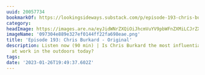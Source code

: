 ```yaml
---
uuid: 20057734
bookmarkOf: https://lookingsideways.substack.com/p/episode-193-chris-burkard-original#details
category:
headImage: https://images.are.na/eyJidWNrZXQiOiJhcmVuYV9pbWFnZXMiLCJrZXkiOiIyMDA1NzczNC9vcmlnaW5hbF8wOTczMDRlODg5ZTMyN2VmMDE0NGZmMjJmYTY5OGVhZS5wbmciLCJlZGl0cyI6eyJyZXNpemUiOnsid2lkdGgiOjEyMDAsImhlaWdodCI6MTIwMCwiZml0IjoiaW5zaWRlIiwid2l0aG91dEVubGFyZ2VtZW50Ijp0cnVlfSwid2VicCI6eyJxdWFsaXR5Ijo5MH0sImpwZWciOnsicXVhbGl0eSI6OTB9LCJyb3RhdGUiOm51bGx9fQ==?bc=0
imageName: '097304e889e327ef0144ff22fa698eae.png'
title: 'Episode 193: Chris Burkard - Original'
description: Listen now (90 min) | Is Chris Burkard the most influential visual artist
  at work in the outdoors today?
tags:
date: '2023-01-26T19:49:37.602Z'
---
```

